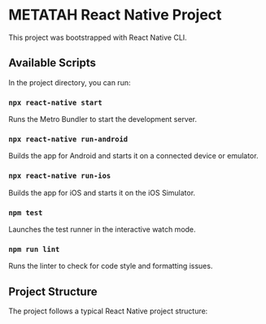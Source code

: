 # METATAH React Native Project

This project was bootstrapped with React Native CLI.

## Available Scripts

In the project directory, you can run:

### `npx react-native start`

Runs the Metro Bundler to start the development server.

### `npx react-native run-android`

Builds the app for Android and starts it on a connected device or emulator.

### `npx react-native run-ios`

Builds the app for iOS and starts it on the iOS Simulator.

### `npm test`

Launches the test runner in the interactive watch mode.

### `npm run lint`

Runs the linter to check for code style and formatting issues.

## Project Structure

The project follows a typical React Native project structure:

